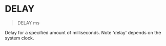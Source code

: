 # DELAY

> DELAY ms

Delay for a specified amount of milliseconds. Note 'delay' depends on the system clock.


